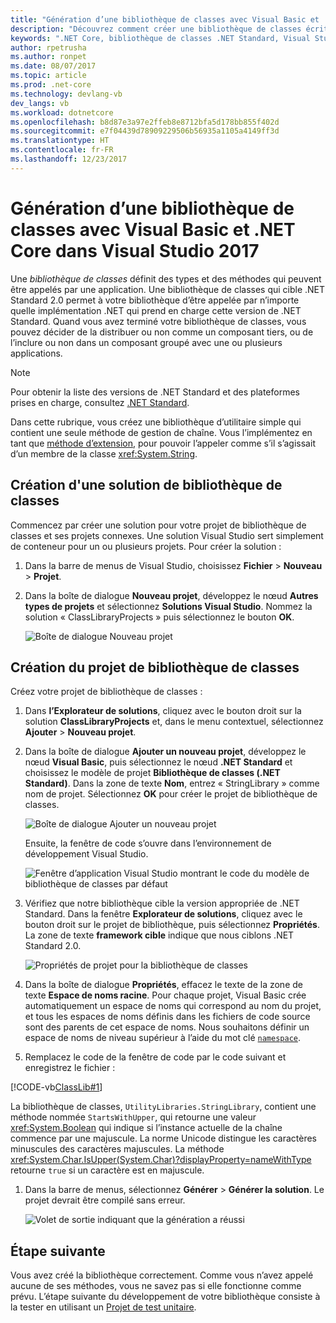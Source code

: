 ```yaml
---
title: "Génération d’une bibliothèque de classes avec Visual Basic et .NET Core dans Visual Studio 2017"
description: "Découvrez comment créer une bibliothèque de classes écrite en Visual Basic à l’aide de Visual Studio 2017"
keywords: ".NET Core, bibliothèque de classes .NET Standard, Visual Studio 2017, Visual Basic"
author: rpetrusha
ms.author: ronpet
ms.date: 08/07/2017
ms.topic: article
ms.prod: .net-core
ms.technology: devlang-vb
dev_langs: vb
ms.workload: dotnetcore
ms.openlocfilehash: b8d87e3a97e2ffeb8e8712bfa5d178bb855f402d
ms.sourcegitcommit: e7f04439d78909229506b56935a1105a4149ff3d
ms.translationtype: HT
ms.contentlocale: fr-FR
ms.lasthandoff: 12/23/2017
---
```

# <a name="building-a-class-library-with-visual-basic-and-net-core-in-visual-studio-2017"></a>Génération d’une bibliothèque de classes avec Visual Basic et .NET Core dans Visual Studio 2017

Une *bibliothèque de classes* définit des types et des méthodes qui peuvent être appelés par une application. Une bibliothèque de classes qui cible .NET Standard 2.0 permet à votre bibliothèque d’être appelée par n’importe quelle implémentation .NET qui prend en charge cette version de .NET Standard. Quand vous avez terminé votre bibliothèque de classes, vous pouvez décider de la distribuer ou non comme un composant tiers, ou de l’inclure ou non dans un composant groupé avec une ou plusieurs applications.

> [!NOTE]
> Pour obtenir la liste des versions de .NET Standard et des plateformes prises en charge, consultez [.NET Standard](../../standard/net-standard.md).

Dans cette rubrique, vous créez une bibliothèque d’utilitaire simple qui contient une seule méthode de gestion de chaîne. Vous l’implémentez en tant que [méthode d’extension](../../visual-basic/programming-guide/language-features/procedures/extension-methods.md), pour pouvoir l’appeler comme s’il s’agissait d’un membre de la classe <xref:System.String>.

## <a name="creating-a-class-library-solution"></a>Création d'une solution de bibliothèque de classes

Commencez par créer une solution pour votre projet de bibliothèque de classes et ses projets connexes. Une solution Visual Studio sert simplement de conteneur pour un ou plusieurs projets. Pour créer la solution :

1. Dans la barre de menus de Visual Studio, choisissez **Fichier** > **Nouveau** > **Projet**.

1. Dans la boîte de dialogue **Nouveau projet**, développez le nœud **Autres types de projets** et sélectionnez **Solutions Visual Studio**. Nommez la solution « ClassLibraryProjects » puis sélectionnez le bouton **OK**.

   ![Boîte de dialogue Nouveau projet](./media/library-with-visual-studio/newproject.png)

## <a name="creating-the-class-library-project"></a>Création du projet de bibliothèque de classes

Créez votre projet de bibliothèque de classes :

1. Dans **l’Explorateur de solutions**, cliquez avec le bouton droit sur la solution **ClassLibraryProjects** et, dans le menu contextuel, sélectionnez **Ajouter** > **Nouveau projet**.

1. Dans la boîte de dialogue **Ajouter un nouveau projet**, développez le nœud **Visual Basic**, puis sélectionnez le nœud **.NET Standard** et choisissez le modèle de projet **Bibliothèque de classes (.NET Standard)**. Dans la zone de texte **Nom**, entrez « StringLibrary » comme nom de projet. Sélectionnez **OK** pour créer le projet de bibliothèque de classes.

   ![Boîte de dialogue Ajouter un nouveau projet](./media/vb-library-with-visual-studio/libproject.png)

   Ensuite, la fenêtre de code s’ouvre dans l’environnement de développement Visual Studio. 
 
   ![Fenêtre d’application Visual Studio montrant le code du modèle de bibliothèque de classes par défaut](./media/vb-library-with-visual-studio/stringlibrary.png)

1. Vérifiez que notre bibliothèque cible la version appropriée de .NET Standard. Dans la fenêtre **Explorateur de solutions**, cliquez avec le bouton droit sur le projet de bibliothèque, puis sélectionnez **Propriétés**. La zone de texte **framework cible** indique que nous ciblons .NET Standard 2.0.

   ![Propriétés de projet pour la bibliothèque de classes](./media/library-with-visual-studio/properties.png)

1. Dans la boîte de dialogue **Propriétés**, effacez le texte de la zone de texte **Espace de noms racine**. Pour chaque projet, Visual Basic crée automatiquement un espace de noms qui correspond au nom du projet, et tous les espaces de noms définis dans les fichiers de code source sont des parents de cet espace de noms. Nous souhaitons définir un espace de noms de niveau supérieur à l’aide du mot clé [`namespace`](../../visual-basic/language-reference/statements/namespace-statement.md).
  
1. Remplacez le code de la fenêtre de code par le code suivant et enregistrez le fichier :

  [!CODE-vb[ClassLib#1](../../../samples/snippets/core/tutorials/vb-library-with-visual-studio/stringlibrary.vb)]

   La bibliothèque de classes, `UtilityLibraries.StringLibrary`, contient une méthode nommée `StartsWithUpper`, qui retourne une valeur <xref:System.Boolean> qui indique si l’instance actuelle de la chaîne commence par une majuscule. La norme Unicode distingue les caractères minuscules des caractères majuscules. La méthode <xref:System.Char.IsUpper(System.Char)?displayProperty=nameWithType> retourne `true` si un caractère est en majuscule.

1. Dans la barre de menus, sélectionnez **Générer** > **Générer la solution**. Le projet devrait être compilé sans erreur.

   ![Volet de sortie indiquant que la génération a réussi](./media/library-with-visual-studio/buildsucceeds.png)



## <a name="next-step"></a>Étape suivante

Vous avez créé la bibliothèque correctement. Comme vous n’avez appelé aucune de ses méthodes, vous ne savez pas si elle fonctionne comme prévu. L’étape suivante du développement de votre bibliothèque consiste à la tester en utilisant un [Projet de test unitaire](testing-library-with-visual-studio.md).
